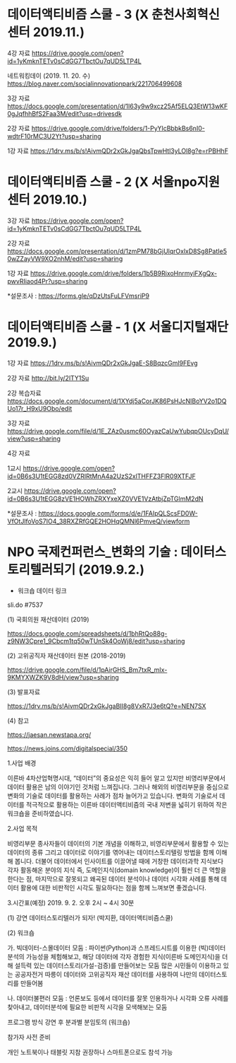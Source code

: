 # 데이터액티비즘 스쿨 - 3 (X 춘천사회혁신센터 2019.11.)

4강 자료
https://drive.google.com/open?id=1yKmknTETv0sCdGG7TbctOu7qUD5LTP4L

네트워킹데이 (2019. 11. 20. 수)
https://blog.naver.com/socialinnovationpark/221706499608

3강 자료
https://docs.google.com/presentation/d/1I63y9w9xcz25Af5ELQ3EtW13wKF0gJqfhhBfS2Faa3M/edit?usp=drivesdk

2강 자료
https://drive.google.com/drive/folders/1-PyYIcBbbkBs6nI0-wdtrF10rMC3U2Yt?usp=sharing

1강 자료
https://1drv.ms/b/s!AivmQDr2xGkJgaQbsTpwHtl3yLOl8g?e=rPBHhF

# 데이터액티비즘 스쿨 - 2 (X 서울npo지원센터 2019.10.)

3강 자료
https://drive.google.com/open?id=1yKmknTETv0sCdGG7TbctOu7qUD5LTP4L

2강 자료
https://docs.google.com/presentation/d/1zmPM78bGjUlqrOxlxD8Sg8PatIe50wZZayVW9XO2nhM/edit?usp=sharing

1강 자료
https://drive.google.com/drive/folders/1b5B9RixoHnrmyiFXgQx-pwvRIiaod4Pr?usp=sharing

*설문조사 :
https://forms.gle/qDzUtsFuLFVmsriP9

# 데이터액티비즘 스쿨 - 1 (X 서울디지털재단 2019.9.)

1강 자료
https://1drv.ms/b/s!AivmQDr2xGkJgaE-S8BqzcGml9FEvg

2강 자료
http://bit.ly/2lTY1Su

2강 복습자료
https://docs.google.com/document/d/1XYdj5aCorJK86PsHJcNIBoYV2o1DQUo17r_H9xU9Obo/edit

3강 자료
https://drive.google.com/file/d/1E_ZAz0usmc60OyazCaUwYubqpOUcyDqU/view?usp=sharing

4강 자료

1교시
https://drive.google.com/open?id=0B6s3U1tEGG8zd0VZRlRtMnA4a2UzS2xlTHFFZ3FlR09XTFJF

2교시
https://drive.google.com/open?id=0B6s3U1tEGG8zVE1HOWhZRXYxeXZ0VVE1VzAtbjZpTGlmM2dN

*설문조사 :
https://docs.google.com/forms/d/e/1FAIpQLScsFD0W-VfOtJlfoVoS7IO4_38RXZRfGQE2HOHqQMNl6PmveQ/viewform

# NPO 국제컨퍼런스_변화의 기술 : 데이터스토리텔러되기 (2019.9.2.) 

* 워크숍 데이터 링크

sli.do #7537

(1) 국회의원 재산데이터 (2019)

https://docs.google.com/spreadsheets/d/1bhRtQo88g-z9NW3Cpre1_9Cbcm1tq50wTUnSk4OoWj8/edit?usp=sharing

(2) 고위공직자 재산데이터 원본 (2018-2019)

https://drive.google.com/file/d/1pAirGHS_Bm7txR_mIx-9KMYXWZK9V8dH/view?usp=sharing

(3) 발표자료

https://1drv.ms/b/s!AivmQDr2xGkJgaBII8g8VxR7J3e6tQ?e=NEN7SX

(4) 참고

https://jaesan.newstapa.org/

https://news.joins.com/digitalspecial/350

1.사업 배경

이른바 4차산업혁명시대, “데이터”의 중요성은 익히 들어 알고 있지만 비영리부문에서 데이터 활용은 남의 이야기인 것처럼 느껴집니다. 그러나 해외의 비영리부문을 중심으로 변화의 기술로 데이터를 활용하는 사례가 점차 늘어가고 있습니다. 변화의 기술로서 데이터를 적극적으로 활용하는 이른바 데이터액티비즘의 국내 저변을 넓히기 위하여 작은 워크숍을 준비하였습니다.

2.사업 목적

비영리부문 종사자들이 데이터의 기본 개념을 이해하고, 비영리부문에서 활용할 수 있는 데이터의 종류 그리고 데이터로 이야기를 엮어내는 데이터스토리텔링 방법을 함께 이해해 봅니다. 더불어 데이터에서 인사이트를 이끌어낼 때에 거창한 데이터과학 지식보다 각자 활동해온 분야의 지식 즉, 도메인지식(domain knowledge)이 훨씬 더 큰 역할을 한다는 점, 마지막으로 잘못되고 왜곡된 데이터 분석이나 데이터 시각화 사례를 통해 데이터 활용에 대한 비판적인 시각도 필요하다는 점을 함께 느껴보면 좋겠습니다.

3.시간표(예정) 2019. 9. 2. 오후 2시 ~ 4시 30분

(1) 강연
데이터스토리텔러가 되자!
(박지환, 데이터액티비즘스쿨)

(2) 워크숍

가. 빅데이터-스몰데이터 모둠
: 파이썬(Python)과 스프레드시트를 이용한 (빅)데이터 분석의 가능성을 체험해보고, 해당 데이터에 각자 경험한 지식(이른바 도메인지식)을 더해 설득력 있는 데이터스토리(가설-검증)를 만들어보는 모둠
많은 시민들이 이용하고 있는 공공자전거 따릉이 데이터와 고위공직자 재산 데이터를 사용하여 나만의 데이터스토리를 만들어봄

나. 데이터불편러 모둠
: 언론보도 등에서 데이터를 잘못 인용하거나 시각화 오류 사례를 찾아내고, 데이터분석에 필요한 비판적 시각을 모색해보는 모둠

프로그램 방식
강연 후 분과별 분임토의 (워크숍)

참가자 
사전 준비

개인 노트북이나 태블릿 지참 권장하나 스마트폰으로도 참석 가능

